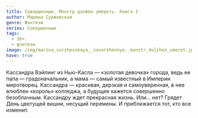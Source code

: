 ```yaml
---
title: Совершенные. Монстр должен умереть. Книга 1
author: Марина Суржевская
genre: Фэнтези
series: Совершенные
tags:
  - 16+
  - фэнтези
image: /img/marina_surzhevskaya__sovershennye._monstr_dolzhen_umeret.jpeg
have: true
---
```

Кассандра Вэйлинг из Нью-Касла — «золотая девочка» города, ведь ее папа — градоначальник, а мама — самый известный в Империи миротворец. Кассандра — красивая, дерзкая и самоуверенная, в нее влюблен «король» колледжа, а будущее кажется совершенно безоблачным. Кассандру ждет прекрасная жизнь. Или... нет? Грядет День цветущей вишни, несущий перемены. И приближается тот, кто все изменит.